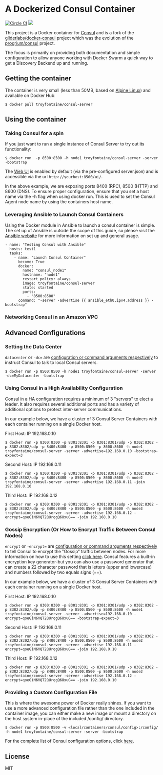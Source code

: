# A Dockerized Consul Container

[![Circle CI](https://circleci.com/gh/troyfontaine/consul-server/tree/master.svg?style=svg)](https://circleci.com/gh/troyfontaine/consul-server/tree/master)
[![](https://badge.imagelayers.io/troyfontaine/consul-server:latest.svg)](https://imagelayers.io/?images=troyfontaine/consul-server:latest 'Get your own badge on imagelayers.io')

This project is a Docker container for [Consul](http://www.consul.io/) and is a fork of the [gliderlabs/docker-consul](https://github.com/gliderlabs/docker-consul/) project which was the evolution of the [progrium/consul](https://github.com/gliderlabs/docker-consul/tree/legacy) project.

The focus is primarily on providing both documentation and simple configuration to allow anyone working with Docker Swarm a quick way to get a Discovery Backend up and running.

## Getting the container

The container is very small (less than 50MB, based on [Alpine Linux](https://hub.docker.com/_/alpine/)) and available on Docker Hub:

```$ docker pull troyfontaine/consul-server```

## Using the container

### Taking Consul for a spin

If you just want to run a single instance of Consul Server to try out its functionality:

```$ docker run  -p 8500:8500 -h node1 troyfontaine/consul-server -server -bootstrap```

The [Web UI](http://www.consul.io/intro/getting-started/ui.html) is enabled by default (via the pre-configured server.json) and is accessible via the url `http://yourhost:8500/ui/`.

In the above example, we are exposing ports 8400 (RPC), 8500 (HTTP) and 8600 (DNS). To ensure proper configuration, ensure that you set a host name via the -h flag when using docker run. This is used to set the Consul Agent node name by using the containers host name. 


### Leveraging Ansible to Launch Consul Containers

Using the Docker module in Ansible to launch a consul container is simple.  The set up of Ansible is outside the scope of this guide, so please visit the [Ansible website](http://docs.ansible.com) for more information on set up and general usage.
```
- name: "Testing Consul with Ansible"
  hosts: test1
  tasks:
    - name: "Launch Consul Container"
      become: True
      docker:
        name: "consul_node1"
        hostname: "node1"
        restart_policy: always
        image: troyfontaine/consul-server
        state: started
        ports:
          - "8500:8500"
      command: "-server -advertise {{ ansible_eth0.ipv4.address }} -bootstrap"
```


### Networking Consul in an Amazon VPC


## Advanced Configurations


### Setting the Data Center

`datacenter` or `-dc=` are [configuration or command arguments respectively](https://www.consul.io/docs/agent/options.html#_dc) to instruct Consul to talk to local Consul servers.

```$ docker run -p 8500:8500 -h node1 troyfontaine/consul-server -server -dc=MyDatacenter -bootstrap```

### Using Consul in a High Availability Configuration

Consul in a HA configuration requires a minimum of 3 "servers" to elect a leader.  It also requires several additional ports and has a variety of additional options to protect inter-server communications.

In our example below, we have a cluster of 3 Consul Server Containers with each container running on a single Docker host.

First Host: IP 192.168.0.10

```$ docker run -p 8300:8300 -p 8301:8301 -p 8301:8301/udp -p 8302:8302 -p 8302:8302/udp -p 8400:8400 -p 8500:8500 -p 8600:8600 -h node1 troyfontaine/consul-server -server -advertise=192.168.0.10 -bootstrap-expect=3```

Second Host: IP 192.168.0.11

```$ docker run -p 8300:8300 -p 8301:8301 -p 8301:8301/udp -p 8302:8302 -p 8302:8302/udp -p 8400:8400 -p 8500:8500 -p 8600:8600 -h node2 troyfontaine/consul-server -server -advertise 192.168.0.11 -join 192.168.0.10```

Third Host: IP 192.168.0.12

```$ docker run -p 8300:8300 -p 8301:8301 -p 8301:8301/udp -p 8302:8302 -p 8302:8302/udp -p 8400:8400 -p 8500:8500 -p 8600:8600 -h node3 troyfontaine/consul-server -server -advertise 192.168.0.12 -encrypt=qoeGiN6VQT2QUrqgQ68xuG== -join 192.168.0.10```

### Gossip Encryption (Or How to Encrypt Traffic Between Consul Nodes)

`encrypt` or `-encrypt=` are [configuration or command arguments respectively](https://www.consul.io/docs/agent/options.html#_encrypt) to tell Consul to encrypt the "Gossip" traffic between nodes.  For more information on how to use this setting [click here](https://www.consul.io/docs/agent/encryption.html).  Consul features a built-in encryption key generator-but you can also use a password generator that can create a 22 character password that is letters (upper and lowercase) and numbers followed by two equals signs (==).

In our example below, we have a cluster of 3 Consul Server Containers with each container running on a single Docker host.

First Host: IP 192.168.0.10

```$ docker run -p 8300:8300 -p 8301:8301 -p 8301:8301/udp -p 8302:8302 -p 8302:8302/udp -p 8400:8400 -p 8500:8500 -p 8600:8600 -h node1 troyfontaine/consul-server -server -advertise=192.168.0.10 -encrypt=qoeGiN6VQT2QUrqgQ68xuG== -bootstrap-expect=3```

Second Host: IP 192.168.0.11

```$ docker run -p 8300:8300 -p 8301:8301 -p 8301:8301/udp -p 8302:8302 -p 8302:8302/udp -p 8400:8400 -p 8500:8500 -p 8600:8600 -h node2 troyfontaine/consul-server -server -advertise 192.168.0.11 -encrypt=qoeGiN6VQT2QUrqgQ68xuG== -join 192.168.0.10```

Third Host: IP 192.168.0.12

```$ docker run -p 8300:8300 -p 8301:8301 -p 8301:8301/udp -p 8302:8302 -p 8302:8302/udp -p 8400:8400 -p 8500:8500 -p 8600:8600 -h node3 troyfontaine/consul-server -server -advertise 192.168.0.12 -encrypt=qoeGiN6VQT2QUrqgQ68xuG== -join 192.168.0.10```

### Providing a Custom Configuration File

This is where the awesome power of Docker really shines.  If you want to use a more advanced configuration file rather than the one included in the container image, you can either make a new image or mount a directory on the host system in-place of the included /config/ directory.

```$ docker run -p 8500:8500 -v <local/containers/consul/config>:/config/ -h node1 troyfontaine/consul-server -server -bootstrap```

For the complete list of Consul configuration options, click [here](https://www.consul.io/docs/agent/options.html).

## License

MIT
